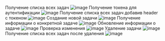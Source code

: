 Получение списка всех задач
![image](https://github.com/Azamatsksstv/taskmanager/assets/90980633/ef430e7e-f1f0-4b24-8f7f-83f197c40322)
Получение токена для аутентификации
![image](https://github.com/Azamatsksstv/taskmanager/assets/90980633/3077dbf0-4ed6-4a21-af19-9577c26b5cc4)
Получение списка всех задач добавив header с токеном
![image](https://github.com/Azamatsksstv/taskmanager/assets/90980633/3a5ef954-fbaf-40d6-8def-52a906da794c)
Создание новой задачи
![image](https://github.com/Azamatsksstv/taskmanager/assets/90980633/2db6f59d-2cc6-482e-86fc-f29953e64c99)
Получение информации о конкретной задаче
![image](https://github.com/Azamatsksstv/taskmanager/assets/90980633/bebee5d1-d064-49c5-8cee-22e0a50c6617)
Обновление информации о задаче
![image](https://github.com/Azamatsksstv/taskmanager/assets/90980633/f79a8633-6a05-4636-acff-355e4a8809fe)
Проверка изменения
![image](https://github.com/Azamatsksstv/taskmanager/assets/90980633/8ff36f5a-c5a8-4e26-b788-fb236893e065)
Удаление задачи
![image](https://github.com/Azamatsksstv/taskmanager/assets/90980633/4c2a5e16-c5e2-42ac-a4a0-00016a3abfec)
Получение списка всех задач после удаления
![image](https://github.com/Azamatsksstv/taskmanager/assets/90980633/1fe83213-da73-474b-ad2c-2d2a2f5b3228)
